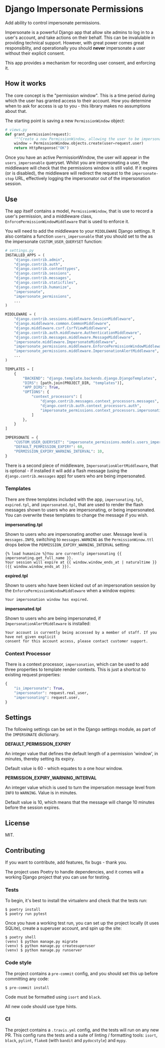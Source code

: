 # Django Impersonate Permissions

Add ability to control impersonate permissions.

Impersonate is a powerful Django app that allow site admins to log in to a user's account, and take
actions on their behalf. This can be invalulable in providing technical support. However, with great
power comes great responsiblity, and operationally you should **never** impersonate a user without
their explicit consent.

This app provides a mechanism for recording user consent, and enforcing it.

## How it works

The core concept is the "permission window". This is a time period during which the user has granted
access to their account. How you determine when to ask for access is up to you - this library makes
no assumptions about that.

The starting point is saving a new `PermissionWindow` object:

```python
# views.py
def grant_permission(request):
    """Create a new PermissionWindow, allowing the user to be impersonated."""
    window = PermissionWindow.objects.create(user=request.user)
    return HttpResponse("OK")
```

Once you have an active PermissionWindow, the user will appear in the `users_impersonable` queryset.
Whilst you are impersonating a user, the middleware will check that the permissions window is still
valid. If it expires (or is disabled), the middleware will redirect the request to the
`impersonate-stop` URL, effectively logging the impersonator out of the impersonation session.

## Use

The app itself contains a model, `PermissionWindow`, that is use to record a user's permission, and
a middleware class, `EnforcePermissionWindowMiddleware` that is used to enforce it.

You will need to add the middleware to your `MIDDLEWARE` Django settings. It also contains a
function `users_impersonable` that you should set to the as the impersonate `CUSTOM_USER_QUERYSET`
function:

```python
# settings.py
INSTALLED_APPS = (
    "django.contrib.admin",
    "django.contrib.auth",
    "django.contrib.contenttypes",
    "django.contrib.sessions",
    "django.contrib.messages",
    "django.contrib.staticfiles",
    "django.contrib.humanize",
    "impersonate",
    "impersonate_permissions",
    ...
)

MIDDLEWARE = (
    "django.contrib.sessions.middleware.SessionMiddleware",
    "django.middleware.common.CommonMiddleware",
    "django.middleware.csrf.CsrfViewMiddleware",
    "django.contrib.auth.middleware.AuthenticationMiddleware",
    "django.contrib.messages.middleware.MessageMiddleware",
    "impersonate.middleware.ImpersonateMiddleware",
    "impersonate_permissions.middleware.EnforcePermissionWindowMiddleware",
    "impersonate_permissions.middleware.ImpersonationAlertMiddleware",
    ...
)

TEMPLATES = [
    {
        "BACKEND": "django.template.backends.django.DjangoTemplates",
        "DIRS": [path.join(PROJECT_DIR, "templates")],
        "APP_DIRS": True,
        "OPTIONS": {
            "context_processors": [
                "django.contrib.messages.context_processors.messages",
                "django.contrib.auth.context_processors.auth",
                "impersonate_permissions.context_processors.impersonation",
            ]
        },
    }
]

IMPERSONATE = {
    "CUSTOM_USER_QUERYSET": "impersonate_permissions.models.users_impersonable",
    "DEFAULT_PERMISSION_EXPIRY": 60,
    "PERMISSION_EXPIRY_WARNING_INTERVAL": 10,
}
```

There is a second piece of middleware, `ImpersonationAlertMiddleware`, that is optional - if
installed it will add a flash message (using the `django.contrib.messages` app) for users who are
being impersonated.

### Templates

There are three templates included with the app, `impersonating.tpl`, `expired.tpl`, and
`impersonated.tpl`, that are used to render the flash messages shown to users who are impersonating,
or being impersonated. You can overwrite these templates to change the message if you wish.

**impersonating.tpl**

Shown to users who are impersonating another user. Message level is `messages.INFO`, switching to
`messages.WARNING` as the `PermissionWinow.ttl` drops below the `PERMISSION_EXPIRY_WARNING_INTERVAL`
setting:

```
{% load humanize %}You are currently impersonating {{ impersonating.get_full_name }}.
Your session will expire at {{ window.window_ends_at | naturaltime }} ({{ window.window_ends_at }}).
```

**expired.tpl**

Shown to users who have been kicked out of an impersonation session by the
`EnforcePermissionWindowMiddleware` when a window expires:

```
Your impersonation window has expired.
```

**impersonated.tpl**

Shown to users who are being impersonated, if `ImpersonationAlertMiddleware` is installed:

```
Your account is currently being accessed by a member of staff. If you have not given explicit
consent for this account access, please contact customer support.
```

### Context Processor

There is a context processor, `impersonation`, which can be used to add three properties to template
render contexts. This is just a shortcut to existing request properties:

```python
{
    "is_impersonate": True,
    "impersonator": request.real_user,
    "impersonating": request.user,
}
```

## Settings

The following settings can be set in the Django settings module, as part of the `IMPERSONATE`
dictionary.

**DEFAULT_PERMISSION_EXPIRY**

An integer value that defines the default length of a permission 'window', in minutes, thereby
setting its expiry.

Default value is 60 - which equates to a one hour window.

**PERMISSION_EXPIRY_WARNING_INTERVAL**

An integer value which is used to turn the impersation message level from `INFO` to `WARNING`. Value
is in minutes.

Default value is 10, which means that the message will change 10 minutes before the session expires.

## License

MIT.

## Contributing

If you want to contribute, add features, fix bugs - thank you.

The project uses Poetry to handle dependencies, and it comes will a working Django project that you
can use for testing.

### Tests

To begin, it's best to install the virtualenv and check that the tests run:

```shell
$ poetry install
$ poetry run pytest
```

Once you have a working test run, you can set up the project locally (it uses SQLite), create a
superuser account, and spin up the site:

```shell
$ poetry shell
(venv) $ python manage.py migrate
(venv) $ python manage.py createsuperuser
(venv) $ python manage.py runserver
```

### Code style

The project contains a `pre-commit` config, and you should set this up before committing any code:

```shell
$ pre-commit install
```

Code must be formatted using `isort` and `black`.

All new code should use type hints.

### CI

The project contains a `.travis.yml` config, and the tests will run on any new PR. This config runs
the tests and a suite of linting / formatting tools: `isort`, `black`, `pylint`, `flake8` (with
`bandit` and `pydocstyle`) and `mypy`.
